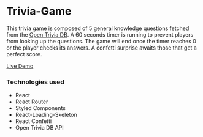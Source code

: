 # Trivia-Game

This trivia game is composed of 5 general knowledge questions fetched from the [Open Trivia DB](https://opentdb.com/). A 60 seconds timer is running to prevent players from looking up the questions. The game will end once the timer reaches 0 or the player checks its answers. A confetti surprise awaits those that get a perfect score. 

[Live Demo](https://cgonel.github.io/Trivia-Game/)

### Technologies used
- React
- React Router
- Styled Components
- React-Loading-Skeleton
- React Confetti
- Open Trivia DB API
